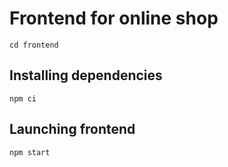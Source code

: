 # Frontend for online shop

```console 
cd frontend
```

## Installing dependencies
 
```console
npm ci
```

## Launching frontend

```console
npm start
```